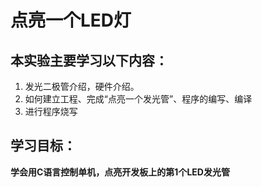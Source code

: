 # 点亮一个LED灯  
## 本实验主要学习以下内容：  
1. 发光二极管介绍，硬件介绍。  
2. 如何建立工程、完成“点亮一个发光管”、程序的编写、编译  
3. 进行程序烧写  

## 学习目标：  
__学会用C语言控制单机，点亮开发板上的第1个LED发光管__  
